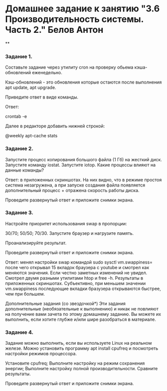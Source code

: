 # Домашнее задание к занятию "3.6 Производительность системы. Часть 2." Белов Антон
**

### Задание 1.
Составьте задание через утилиту cron на проверку обьема кэша-обновлений еженедельно.

Кэш-обновлений - это обновления которые остаются после выполнения apt update, apt upgrade.

Приведите ответ в виде команды.

Ответ:

crontab -e

Далее в редакторе добавить нижней строкой:

@weekly apt-cache stats

### Задание 2.
Запустите процесс копирования большого файла (1 Гб) на жесткий диск.
Запустите команду iostat.
Запустите iotop.
Какие процессы влияют на данные команды?

Ответ: в приложенных скриншотах. На них видно, что в режиме простоя система незагружена, а при запуске создания файла появляется дополнительный процесс + отражена скорость работы диска.

Проведите развернутый ответ и приложите снимки экрана.

### Задание 3.
Настройте приоритет использования swap в пропорции:

30/70;
50/50;
70/30.
Запустите браузер и нагрузите память.

Проанализируйте результат.

Проведите развернутый ответ и приложите снимки экрана.

Ответ: менял настройки swap командой sudo sysctl vm.swappiness= после чего открывал 15 вкладок браузера с youtube и смотрел как меняются значения. Если честно заметных изменений не увидел. Смотрел двумя разными утилитами htop и free -h. Результаты в приложенных скриншотах. Субъективно, при меньшем значении vm.swappiness последующие вкладки бразузера открываются быстрее, чем при большем.

Дополнительные задания (со звездочкой*)
Эти задания дополнительные (необязательные к выполнению) и никак не повлияют на получение вами зачета по этому домашнему заданию. Вы можете их выполнить, если хотите глубже и/или шире разобраться в материале.

### Задание 4.
Задание можно выполнить, если вы используете Linux на реальном железе. Можно установить программу apt install cpufreq и посмотреть настройки режимов процессора.

Установите cpufreq;
Выполните настройку на режим сохранения энергии;
Выполните настройку полной производительности.
Сравните результаты.

Проведите развернутый ответ и приложите снимки экрана.
